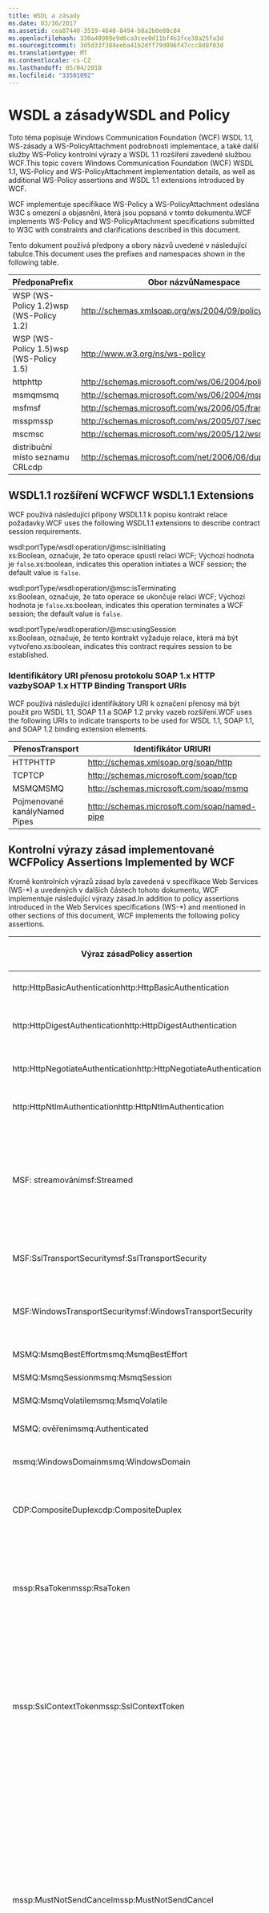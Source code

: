 ```yaml
---
title: WSDL a zásady
ms.date: 03/30/2017
ms.assetid: cea87440-3519-4640-8494-b8a2b0e88c84
ms.openlocfilehash: 330a48989e9d6ca3cee0d11bf4b3fce38a25fa3d
ms.sourcegitcommit: 3d5d33f384eeba41b2dff79d096f47ccc8d8f03d
ms.translationtype: MT
ms.contentlocale: cs-CZ
ms.lasthandoff: 05/04/2018
ms.locfileid: "33501092"
---
```

# <a name="wsdl-and-policy"></a><span data-ttu-id="8d523-102">WSDL a zásady</span><span class="sxs-lookup"><span data-stu-id="8d523-102">WSDL and Policy</span></span>
<span data-ttu-id="8d523-103">Toto téma popisuje Windows Communication Foundation (WCF) WSDL 1.1, WS-zásady a WS-PolicyAttachment podrobnosti implementace, a také další služby WS-Policy kontrolní výrazy a WSDL 1.1 rozšíření zavedené službou WCF.</span><span class="sxs-lookup"><span data-stu-id="8d523-103">This topic covers Windows Communication Foundation (WCF) WSDL 1.1, WS-Policy and WS-PolicyAttachment implementation details, as well as additional WS-Policy assertions and WSDL 1.1 extensions introduced by WCF.</span></span>  
  
 <span data-ttu-id="8d523-104">WCF implementuje specifikace WS-Policy a WS-PolicyAttachment odeslána W3C s omezení a objasnění, která jsou popsaná v tomto dokumentu.</span><span class="sxs-lookup"><span data-stu-id="8d523-104">WCF implements WS-Policy and WS-PolicyAttachment specifications submitted to W3C with constraints and clarifications described in this document.</span></span>  
  
 <span data-ttu-id="8d523-105">Tento dokument používá předpony a obory názvů uvedené v následující tabulce.</span><span class="sxs-lookup"><span data-stu-id="8d523-105">This document uses the prefixes and namespaces shown in the following table.</span></span>  
  
|<span data-ttu-id="8d523-106">Předpona</span><span class="sxs-lookup"><span data-stu-id="8d523-106">Prefix</span></span>|<span data-ttu-id="8d523-107">Obor názvů</span><span class="sxs-lookup"><span data-stu-id="8d523-107">Namespace</span></span>|  
|------------|---------------|  
|<span data-ttu-id="8d523-108">WSP (WS-Policy 1.2)</span><span class="sxs-lookup"><span data-stu-id="8d523-108">wsp (WS-Policy 1.2)</span></span>|http://schemas.xmlsoap.org/ws/2004/09/policy|  
|<span data-ttu-id="8d523-109">WSP (WS-Policy 1.5)</span><span class="sxs-lookup"><span data-stu-id="8d523-109">wsp (WS-Policy 1.5)</span></span>|http://www.w3.org/ns/ws-policy|  
|<span data-ttu-id="8d523-110">http</span><span class="sxs-lookup"><span data-stu-id="8d523-110">http</span></span>|http://schemas.microsoft.com/ws/06/2004/policy/http|  
|<span data-ttu-id="8d523-111">msmq</span><span class="sxs-lookup"><span data-stu-id="8d523-111">msmq</span></span>|http://schemas.microsoft.com/ws/06/2004/mspolicy/msmq|  
|<span data-ttu-id="8d523-112">msf</span><span class="sxs-lookup"><span data-stu-id="8d523-112">msf</span></span>|http://schemas.microsoft.com/ws/2006/05/framing/policy|  
|<span data-ttu-id="8d523-113">mssp</span><span class="sxs-lookup"><span data-stu-id="8d523-113">mssp</span></span>|http://schemas.microsoft.com/ws/2005/07/securitypolicy|  
|<span data-ttu-id="8d523-114">msc</span><span class="sxs-lookup"><span data-stu-id="8d523-114">msc</span></span>|http://schemas.microsoft.com/ws/2005/12/wsdl/contract|  
|<span data-ttu-id="8d523-115">distribuční místo seznamu CRL</span><span class="sxs-lookup"><span data-stu-id="8d523-115">cdp</span></span>|http://schemas.microsoft.com/net/2006/06/duplex|  
  
## <a name="wcf-wsdl11-extensions"></a><span data-ttu-id="8d523-116">WSDL1.1 rozšíření WCF</span><span class="sxs-lookup"><span data-stu-id="8d523-116">WCF WSDL1.1 Extensions</span></span>  
 <span data-ttu-id="8d523-117">WCF používá následující přípony WSDL1.1 k popisu kontrakt relace požadavky.</span><span class="sxs-lookup"><span data-stu-id="8d523-117">WCF uses the following WSDL1.1 extensions to describe contract session requirements.</span></span>  
  
 wsdl:portType/wsdl:operation/@msc:isInitiating  
 <span data-ttu-id="8d523-118">xs:Boolean, označuje, že tato operace spustí relaci WCF; Výchozí hodnota je `false`.</span><span class="sxs-lookup"><span data-stu-id="8d523-118">xs:boolean, indicates this operation initiates a WCF session; the default value is `false`.</span></span>  
  
 wsdl:portType/wsdl:operation/@msc:isTerminating  
 <span data-ttu-id="8d523-119">xs:Boolean, označuje, že tato operace se ukončuje relaci WCF; Výchozí hodnota je `false`.</span><span class="sxs-lookup"><span data-stu-id="8d523-119">xs:boolean, indicates this operation terminates a WCF session; the default value is `false`.</span></span>  
  
 wsdl:portType/wsdl:operation/@msc:usingSession  
 <span data-ttu-id="8d523-120">xs:Boolean, označuje, že tento kontrakt vyžaduje relace, která má být vytvořeno.</span><span class="sxs-lookup"><span data-stu-id="8d523-120">xs:boolean, indicates this contract requires session to be established.</span></span>  
  
### <a name="soap-1x-http-binding-transport-uris"></a><span data-ttu-id="8d523-121">Identifikátory URI přenosu protokolu SOAP 1.x HTTP vazby</span><span class="sxs-lookup"><span data-stu-id="8d523-121">SOAP 1.x HTTP Binding Transport URIs</span></span>  
 <span data-ttu-id="8d523-122">WCF používá následující identifikátory URI k označení přenosy má být použit pro WSDL 1.1, SOAP 1.1 a SOAP 1.2 prvky vazeb rozšíření.</span><span class="sxs-lookup"><span data-stu-id="8d523-122">WCF uses the following URIs to indicate transports to be used for WSDL 1.1, SOAP 1.1, and SOAP 1.2 binding extension elements.</span></span>  
  
|<span data-ttu-id="8d523-123">Přenos</span><span class="sxs-lookup"><span data-stu-id="8d523-123">Transport</span></span>|<span data-ttu-id="8d523-124">Identifikátor URI</span><span class="sxs-lookup"><span data-stu-id="8d523-124">URI</span></span>|  
|---------------|---------|  
|<span data-ttu-id="8d523-125">HTTP</span><span class="sxs-lookup"><span data-stu-id="8d523-125">HTTP</span></span>|http://schemas.xmlsoap.org/soap/http|  
|<span data-ttu-id="8d523-126">TCP</span><span class="sxs-lookup"><span data-stu-id="8d523-126">TCP</span></span>|http://schemas.microsoft.com/soap/tcp|  
|<span data-ttu-id="8d523-127">MSMQ</span><span class="sxs-lookup"><span data-stu-id="8d523-127">MSMQ</span></span>|http://schemas.microsoft.com/soap/msmq|  
|<span data-ttu-id="8d523-128">Pojmenované kanály</span><span class="sxs-lookup"><span data-stu-id="8d523-128">Named Pipes</span></span>|http://schemas.microsoft.com/soap/named-pipe|  
  
## <a name="policy-assertions-implemented-by-wcf"></a><span data-ttu-id="8d523-129">Kontrolní výrazy zásad implementované WCF</span><span class="sxs-lookup"><span data-stu-id="8d523-129">Policy Assertions Implemented by WCF</span></span>  
 <span data-ttu-id="8d523-130">Kromě kontrolních výrazů zásad byla zavedená v specifikace Web Services (WS-\*) a uvedených v dalších částech tohoto dokumentu, WCF implementuje následující výrazy zásad.</span><span class="sxs-lookup"><span data-stu-id="8d523-130">In addition to policy assertions introduced in the Web Services specifications (WS-\*) and mentioned in other sections of this document, WCF implements the following policy assertions.</span></span>  
  
|<span data-ttu-id="8d523-131">Výraz zásad</span><span class="sxs-lookup"><span data-stu-id="8d523-131">Policy assertion</span></span>|<span data-ttu-id="8d523-132">Zásady subjektu</span><span class="sxs-lookup"><span data-stu-id="8d523-132">Policy subject</span></span>|<span data-ttu-id="8d523-133">Popis</span><span class="sxs-lookup"><span data-stu-id="8d523-133">Description</span></span>|  
|----------------------|--------------------|-----------------|  
|<span data-ttu-id="8d523-134">http:HttpBasicAuthentication</span><span class="sxs-lookup"><span data-stu-id="8d523-134">http:HttpBasicAuthentication</span></span>|<span data-ttu-id="8d523-135">Koncový bod</span><span class="sxs-lookup"><span data-stu-id="8d523-135">Endpoint</span></span>|<span data-ttu-id="8d523-136">Koncový bod používá základní ověřování protokolu HTTP.</span><span class="sxs-lookup"><span data-stu-id="8d523-136">Endpoint uses HTTP Basic Authentication.</span></span>|  
|<span data-ttu-id="8d523-137">http:HttpDigestAuthentication</span><span class="sxs-lookup"><span data-stu-id="8d523-137">http:HttpDigestAuthentication</span></span>|<span data-ttu-id="8d523-138">Koncový bod</span><span class="sxs-lookup"><span data-stu-id="8d523-138">Endpoint</span></span>|<span data-ttu-id="8d523-139">Koncový bod používá ověřování hodnotou hash protokolu HTTP.</span><span class="sxs-lookup"><span data-stu-id="8d523-139">Endpoint uses HTTP Digest Authentication.</span></span>|  
|<span data-ttu-id="8d523-140">http:HttpNegotiateAuthentication</span><span class="sxs-lookup"><span data-stu-id="8d523-140">http:HttpNegotiateAuthentication</span></span>|<span data-ttu-id="8d523-141">Koncový bod</span><span class="sxs-lookup"><span data-stu-id="8d523-141">Endpoint</span></span>|<span data-ttu-id="8d523-142">Koncový bod používá ověřování vyjednávání protokolu HTTP.</span><span class="sxs-lookup"><span data-stu-id="8d523-142">Endpoint uses HTTP Negotiate Authentication.</span></span>|  
|<span data-ttu-id="8d523-143">http:HttpNtlmAuthentication</span><span class="sxs-lookup"><span data-stu-id="8d523-143">http:HttpNtlmAuthentication</span></span>|<span data-ttu-id="8d523-144">Koncový bod</span><span class="sxs-lookup"><span data-stu-id="8d523-144">Endpoint</span></span>|<span data-ttu-id="8d523-145">Koncový bod používá ověřování protokolem NTLM HTTP.</span><span class="sxs-lookup"><span data-stu-id="8d523-145">Endpoint uses HTTP NTLM Authentication.</span></span>|  
|<span data-ttu-id="8d523-146">MSF: streamování</span><span class="sxs-lookup"><span data-stu-id="8d523-146">msf:Streamed</span></span>|<span data-ttu-id="8d523-147">Koncový bod</span><span class="sxs-lookup"><span data-stu-id="8d523-147">Endpoint</span></span>|<span data-ttu-id="8d523-148">Koncový bod používá rámce přenášené datovými proudy zpráv.</span><span class="sxs-lookup"><span data-stu-id="8d523-148">Endpoint uses streamed message framing.</span></span> <span data-ttu-id="8d523-149">Tento kontrolní výraz součásti se používá s protokolem rámců zpráv poskytuje pro přenosy, jako je například TCP a pojmenované kanály.</span><span class="sxs-lookup"><span data-stu-id="8d523-149">This assertion is used with the Message Framing protocol provided for transports such as TCP, and named pipes.</span></span>|  
|<span data-ttu-id="8d523-150">MSF:SslTransportSecurity</span><span class="sxs-lookup"><span data-stu-id="8d523-150">msf:SslTransportSecurity</span></span>|<span data-ttu-id="8d523-151">Koncový bod</span><span class="sxs-lookup"><span data-stu-id="8d523-151">Endpoint</span></span>|<span data-ttu-id="8d523-152">Koncový bod používá (TLS) transport layer security s rámce zpráv.</span><span class="sxs-lookup"><span data-stu-id="8d523-152">Endpoint uses transport-layer security (TLS) with message framing.</span></span>|  
|<span data-ttu-id="8d523-153">MSF:WindowsTransportSecurity</span><span class="sxs-lookup"><span data-stu-id="8d523-153">msf:WindowsTransportSecurity</span></span>|<span data-ttu-id="8d523-154">Koncový bod</span><span class="sxs-lookup"><span data-stu-id="8d523-154">Endpoint</span></span>|<span data-ttu-id="8d523-155">Koncový bod používá zprostředkovatel zabezpečení vyjednávání (SPNEGO) s rámce zpráv.</span><span class="sxs-lookup"><span data-stu-id="8d523-155">Endpoint uses Security Provider Negotiation (SPNEGO) with message framing.</span></span>|  
|<span data-ttu-id="8d523-156">MSMQ:MsmqBestEffort</span><span class="sxs-lookup"><span data-stu-id="8d523-156">msmq:MsmqBestEffort</span></span>|<span data-ttu-id="8d523-157">Koncový bod</span><span class="sxs-lookup"><span data-stu-id="8d523-157">Endpoint</span></span>|<span data-ttu-id="8d523-158">MSMQ s best effort záruky.</span><span class="sxs-lookup"><span data-stu-id="8d523-158">MSMQ with best-effort guarantees.</span></span>|  
|<span data-ttu-id="8d523-159">MSMQ:MsmqSession</span><span class="sxs-lookup"><span data-stu-id="8d523-159">msmq:MsmqSession</span></span>|<span data-ttu-id="8d523-160">Koncový bod</span><span class="sxs-lookup"><span data-stu-id="8d523-160">Endpoint</span></span>|<span data-ttu-id="8d523-161">MSMQ s relace záruky.</span><span class="sxs-lookup"><span data-stu-id="8d523-161">MSMQ with Session guarantees.</span></span>|  
|<span data-ttu-id="8d523-162">MSMQ:MsmqVolatile</span><span class="sxs-lookup"><span data-stu-id="8d523-162">msmq:MsmqVolatile</span></span>|<span data-ttu-id="8d523-163">Koncový bod</span><span class="sxs-lookup"><span data-stu-id="8d523-163">Endpoint</span></span>|<span data-ttu-id="8d523-164">Volatile služby MSMQ.</span><span class="sxs-lookup"><span data-stu-id="8d523-164">MSMQ Volatile.</span></span>|  
|<span data-ttu-id="8d523-165">MSMQ: ověření</span><span class="sxs-lookup"><span data-stu-id="8d523-165">msmq:Authenticated</span></span>|<span data-ttu-id="8d523-166">Koncový bod</span><span class="sxs-lookup"><span data-stu-id="8d523-166">Endpoint</span></span>|<span data-ttu-id="8d523-167">Ověřování se používá s přenos MSMQ.</span><span class="sxs-lookup"><span data-stu-id="8d523-167">Authentication is used with MSMQ transport.</span></span>|  
|<span data-ttu-id="8d523-168">msmq:WindowsDomain</span><span class="sxs-lookup"><span data-stu-id="8d523-168">msmq:WindowsDomain</span></span>|<span data-ttu-id="8d523-169">Koncový bod</span><span class="sxs-lookup"><span data-stu-id="8d523-169">Endpoint</span></span>|<span data-ttu-id="8d523-170">MSMQ používá ověřování domény systému Windows.</span><span class="sxs-lookup"><span data-stu-id="8d523-170">MSMQ uses Windows Domain authentication.</span></span>|  
|<span data-ttu-id="8d523-171">CDP:CompositeDuplex</span><span class="sxs-lookup"><span data-stu-id="8d523-171">cdp:CompositeDuplex</span></span>|<span data-ttu-id="8d523-172">Koncový bod</span><span class="sxs-lookup"><span data-stu-id="8d523-172">Endpoint</span></span>|<span data-ttu-id="8d523-173">Koncový bod používá dva samostatné opačný připojení přenosu pro vstup a výstup zprávy.</span><span class="sxs-lookup"><span data-stu-id="8d523-173">Endpoint uses two separate converse transport connections for in and out messages.</span></span>|  
|<span data-ttu-id="8d523-174">mssp:RsaToken</span><span class="sxs-lookup"><span data-stu-id="8d523-174">mssp:RsaToken</span></span>|<span data-ttu-id="8d523-175">Vnořené</span><span class="sxs-lookup"><span data-stu-id="8d523-175">Nested</span></span>|<span data-ttu-id="8d523-176">Výraz klíče tokenu RSA.</span><span class="sxs-lookup"><span data-stu-id="8d523-176">RSA key token assertion.</span></span> <span data-ttu-id="8d523-177">Tento požadavek je obvykle uspokojit klíč RSA serializovat přímo jako součást informace o klíči v či identifikaci podpisu.</span><span class="sxs-lookup"><span data-stu-id="8d523-177">This requirement is typically satisfied by an RSA key serialized directly as part of the key information in an endorsing signature.</span></span>|  
|<span data-ttu-id="8d523-178">mssp:SslContextToken</span><span class="sxs-lookup"><span data-stu-id="8d523-178">mssp:SslContextToken</span></span>|<span data-ttu-id="8d523-179">Vnořené</span><span class="sxs-lookup"><span data-stu-id="8d523-179">Nested</span></span>|<span data-ttu-id="8d523-180">Vyžaduje, že SecurityContextToken, získat pomocí binární TLS handshake pomocí WS-Trust používat.</span><span class="sxs-lookup"><span data-stu-id="8d523-180">Requires that a SecurityContextToken obtained using binary TLS handshake using WS-Trust be used.</span></span> <span data-ttu-id="8d523-181">Zahrnout vnořené kontrolní výrazy: sp:RequireDerivedKeys, mssp:MustNotSendCancel, mssp:RequireClientCertificate.</span><span class="sxs-lookup"><span data-stu-id="8d523-181">Nested assertions include: sp:RequireDerivedKeys, mssp:MustNotSendCancel, mssp:RequireClientCertificate.</span></span>|  
|<span data-ttu-id="8d523-182">mssp:MustNotSendCancel</span><span class="sxs-lookup"><span data-stu-id="8d523-182">mssp:MustNotSendCancel</span></span>|<span data-ttu-id="8d523-183">Vnořené</span><span class="sxs-lookup"><span data-stu-id="8d523-183">Nested</span></span>|<span data-ttu-id="8d523-184">Určuje, že žádost o token zabezpečení (RVNÍ) požádat o zprávy [WS-Trust] zrušit vazbu [WS-Trust, WS-SC] požadavek nebyla posílá vystavitele daného SecurityContextToken.</span><span class="sxs-lookup"><span data-stu-id="8d523-184">Specifies a requirement that a request security token (RST) request messages [WS-Trust] using the Cancel binding [WS-Trust, WS-SC] not be sent to the issuer of a given SecurityContextToken.</span></span> <span data-ttu-id="8d523-185">Pokud se nachází tento kontrolní výraz součásti, nesmí takové zprávy žádosti odeslané do vystavitele.</span><span class="sxs-lookup"><span data-stu-id="8d523-185">If this assertion is present, then such request messages must not be sent to the issuer.</span></span> <span data-ttu-id="8d523-186">Pokud tento kontrolní výraz součásti není k dispozici, můžete takové zprávy žádosti odeslané do vystavitele.</span><span class="sxs-lookup"><span data-stu-id="8d523-186">If this assertion is not present, then such request messages can be sent to the issuer.</span></span>|  
|<span data-ttu-id="8d523-187">mssp:RequireClientCertificate</span><span class="sxs-lookup"><span data-stu-id="8d523-187">mssp:RequireClientCertificate</span></span>|<span data-ttu-id="8d523-188">Vnořené</span><span class="sxs-lookup"><span data-stu-id="8d523-188">Nested</span></span>|<span data-ttu-id="8d523-189">Tento volitelný element určuje požadavek na klientský certifikát, který je třeba zadat jako součást TLSNEGO protokolu.</span><span class="sxs-lookup"><span data-stu-id="8d523-189">This optional element specifies a requirement for a client certificate to be provided as part of the TLSNEGO protocol.</span></span> <span data-ttu-id="8d523-190">Pokud se tento kontrolní výraz součásti nachází, je třeba zadat klientský certifikát.</span><span class="sxs-lookup"><span data-stu-id="8d523-190">If this assertion is present, then a client certificate must be provided.</span></span> <span data-ttu-id="8d523-191">Pokud tento kontrolní výraz součásti není k dispozici, nesmí být zadán certifikát klienta.</span><span class="sxs-lookup"><span data-stu-id="8d523-191">If this assertion is not present, then a client certificate must not be provided.</span></span> <span data-ttu-id="8d523-192">Tento kontrolní výraz součásti se nesmí používat mimo mssp:SslContextToken.</span><span class="sxs-lookup"><span data-stu-id="8d523-192">This assertion must not be used outside of mssp:SslContextToken.</span></span>|  
  
## <a name="see-also"></a><span data-ttu-id="8d523-193">Viz také</span><span class="sxs-lookup"><span data-stu-id="8d523-193">See Also</span></span>  
 [<span data-ttu-id="8d523-194">Vlastní publikování WSDL</span><span class="sxs-lookup"><span data-stu-id="8d523-194">Custom WSDL Publication</span></span>](../../../../docs/framework/wcf/samples/custom-wsdl-publication.md)  
 [<span data-ttu-id="8d523-195">Postupy: Export vlastního WSDL</span><span class="sxs-lookup"><span data-stu-id="8d523-195">How to: Export Custom WSDL</span></span>](../../../../docs/framework/wcf/extending/how-to-export-custom-wsdl.md)  
 [<span data-ttu-id="8d523-196">Postupy: Import vlastního WSDL</span><span class="sxs-lookup"><span data-stu-id="8d523-196">How to: Import Custom WSDL</span></span>](../../../../docs/framework/wcf/extending/how-to-import-custom-wsdl.md)
